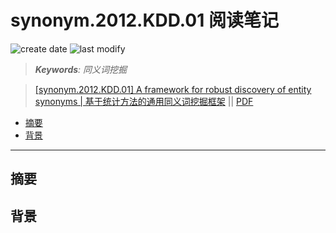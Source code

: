 synonym.2012.KDD.01 阅读笔记
===
<!--START_SECTION:badge-->
![create date](https://img.shields.io/static/v1?label=create%20date&message=2022-12-xx&label_color=gray&color=lightsteelblue&style=flat-square)
![last modify](https://img.shields.io/static/v1?label=last%20modify&message=2025-09-19%2004%3A11%3A35&label_color=gray&color=thistle&style=flat-square)
<!--END_SECTION:badge-->
<!--info
top: false
draft: true
hidden: true
tags: [paper]
-->

> ***Keywords**: 同义词挖掘*

<!-- > 论文: [A framework for robust discovery of entity synonyms](https://dl.acm.org/doi/10.1145/2339530.2339743) - [PDF](./[synonym.2012.KDD.01]%20A%20Framework%20for%20Robust%20Discovery%20of%20Entity%20Synonyms.pdf) -->

<!--START_SECTION:paper_title-->
> [[synonym.2012.KDD.01] A framework for robust discovery of entity synonyms | 基于统计方法的通用同义词挖掘框架](https://dl.acm.org/doi/10.1145/2339530.2339743) || [PDF](./[synonym.2012.KDD.01]%20A%20Framework%20for%20Robust%20Discovery%20of%20Entity%20Synonyms.pdf)
<!--END_SECTION:paper_title-->

<!--START_SECTION:toc-->
- [摘要](#摘要)
- [背景](#背景)
<!--END_SECTION:toc-->

---

## 摘要


## 背景